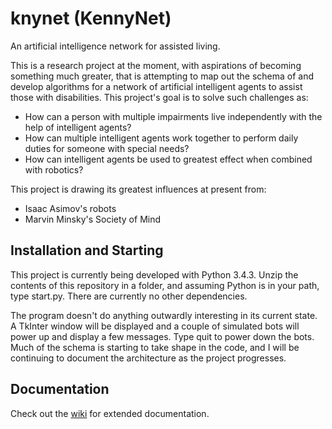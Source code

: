 # knynet (KennyNet)
An artificial intelligence network for assisted living.

This is a research project at the moment, with aspirations of becoming something much greater, that is attempting to map out the schema of and develop algorithms for a network of artificial intelligent agents to assist those with disabilities. This project's goal is to solve such challenges as:
* How can a person with multiple impairments live independently with the help of intelligent agents?
* How can multiple intelligent agents work together to perform daily duties for someone with special needs?
* How can intelligent agents be used to greatest effect when combined with robotics?

This project is drawing its greatest influences at present from:
* Isaac Asimov's robots
* Marvin Minsky's Society of Mind

## Installation and Starting
This project is currently being developed with Python 3.4.3. Unzip the contents of this repository in a folder, and assuming Python is in your path, type start.py. There are currently no other dependencies.

The program doesn't do anything outwardly interesting in its current state. A TkInter window will be displayed and a couple of simulated bots will power up and display a few messages. Type quit to power down the bots. Much of the schema is starting to take shape in the code, and I will be continuing to document the architecture as the project progresses.

## Documentation
Check out the [wiki](https://github.com/randyhook/knynet/wiki) for extended documentation.
